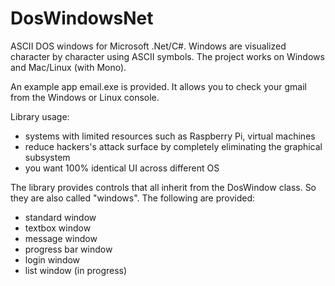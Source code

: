 # DosWindowsNet
ASCII DOS windows for Microsoft .Net/C#. Windows are visualized character by character using ASCII symbols. The project works on Windows and Mac/Linux (with Mono).

An example app email.exe is provided. It allows you to check your gmail from the Windows or Linux console.

Library usage:

  * systems with limited resources such as Raspberry Pi, virtual machines
  * reduce hackers's attack surface by completely eliminating the graphical subsystem
  * you want 100% identical UI across different OS
  
The library provides controls that all inherit from the DosWindow class. So they are also called "windows". The following are provided:
  * standard window
  * textbox window
  * message window
  * progress bar window 
  * login window
  * list window (in progress)
  
